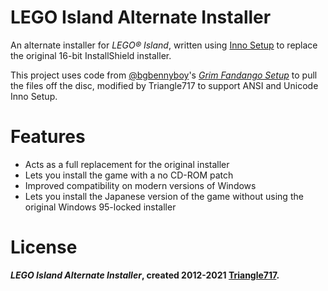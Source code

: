 # LEGO Island Alternate Installer #

An alternate installer for _LEGO:registered: Island_, written using [Inno Setup](http://www.jrsoftware.org/isinfo.php) 
to replace the original 16-bit InstallShield installer.

This project uses code from [@bgbennyboy](https://github.com/bgbennyboy)'s [*Grim Fandango Setup*](https://github.com/bgbennyboy/Grim-Fandango-Setup-and-Launcher)
to pull the files off the disc, modified by Triangle717 to support ANSI and Unicode Inno Setup.

# Features #

* Acts as a full replacement for the original installer
* Lets you install the game with a no CD-ROM patch
* Improved compatibility on modern versions of Windows
* Lets you install the Japanese version of the game without using the original Windows 95-locked installer

# License #

***LEGO Island Alternate Installer*, created 2012-2021 [Triangle717](http://Triangle717.WordPress.com).**